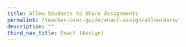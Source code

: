 ```yaml
---
title: Allow Students to Share Assignments
permalink: /teacher-user-guide/enact-assign/allowshare/
description: ""
third_nav_title: Enact (Assign)
---
```

